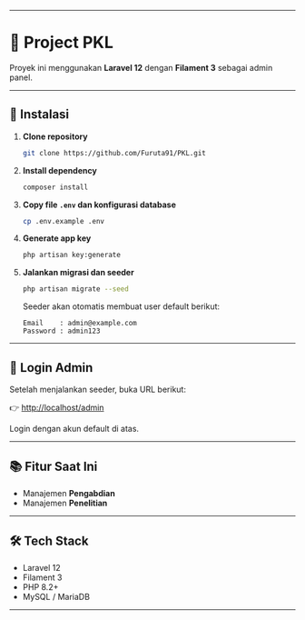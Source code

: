 
---

# 📌 Project PKL

Proyek ini menggunakan **Laravel 12** dengan **Filament 3** sebagai admin panel.

---

## 🚀 Instalasi

1. **Clone repository**

   ```bash
   git clone https://github.com/Furuta91/PKL.git
   ```

2. **Install dependency**

   ```bash
   composer install
   ```

3. **Copy file `.env` dan konfigurasi database**

   ```bash
   cp .env.example .env
   ```

4. **Generate app key**

   ```bash
   php artisan key:generate
   ```

5. **Jalankan migrasi dan seeder**

   ```bash
   php artisan migrate --seed
   ```

   Seeder akan otomatis membuat user default berikut:

   ```
   Email    : admin@example.com
   Password : admin123
   ```

---

## 🔑 Login Admin

Setelah menjalankan seeder, buka URL berikut:

👉 [http://localhost/admin](http://localhost/admin)

Login dengan akun default di atas.

---

## 📚 Fitur Saat Ini

* Manajemen **Pengabdian**
* Manajemen **Penelitian**

---

## 🛠 Tech Stack

* Laravel 12
* Filament 3
* PHP 8.2+
* MySQL / MariaDB

---
